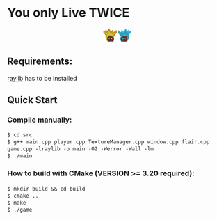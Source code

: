 # You only Live TWICE

<p align=center>
    <img src="./res/Assets/title_screen.png">
</p>

## Requirements:
[raylib]("https://www.raylib.com/") has to be installed

## Quick Start
### Compile manually:
```console
$ cd src
$ g++ main.cpp player.cpp TextureManager.cpp window.cpp flair.cpp game.cpp -lraylib -o main -O2 -Werror -Wall -lm
$ ./main
```

### How to build with CMake (VERSION >= 3.20 required):
```console
$ mkdir build && cd build
$ cmake ..
$ make
$ ./game
```
